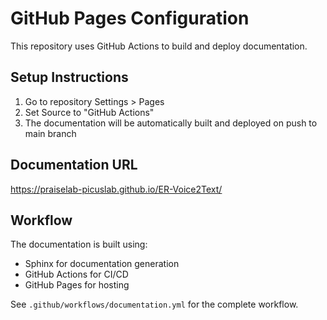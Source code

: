 # GitHub Pages Configuration

This repository uses GitHub Actions to build and deploy documentation.

## Setup Instructions

1. Go to repository Settings > Pages
2. Set Source to "GitHub Actions" 
3. The documentation will be automatically built and deployed on push to main branch

## Documentation URL

https://praiselab-picuslab.github.io/ER-Voice2Text/

## Workflow

The documentation is built using:
- Sphinx for documentation generation
- GitHub Actions for CI/CD
- GitHub Pages for hosting

See `.github/workflows/documentation.yml` for the complete workflow.